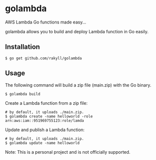 # golambda

AWS Lambda Go functions made easy...

golambda allows you to build and deploy Lambda function in Go easily.

## Installation

```
$ go get github.com/rakyll/golambda
```

## Usage

The following command will build a zip file (main.zip) with the Go binary.

```
$ golambda build
```

Create a Lambda function from a zip file:

```
# by default, it uploads ./main.zip.
$ golambda create -name helloworld -role arn:aws:iam::951969755123:role/lamda
```

Update and publish a Lambda function:

```
# by default, it uploads ./main.zip.
$ golambda update -name helloworld
```

Note: This is a personal project and is not officially supported.
